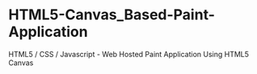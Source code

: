 # HTML5-Canvas_Based-Paint-Application
HTML5 / CSS / Javascript - Web Hosted Paint Application Using HTML5 Canvas
